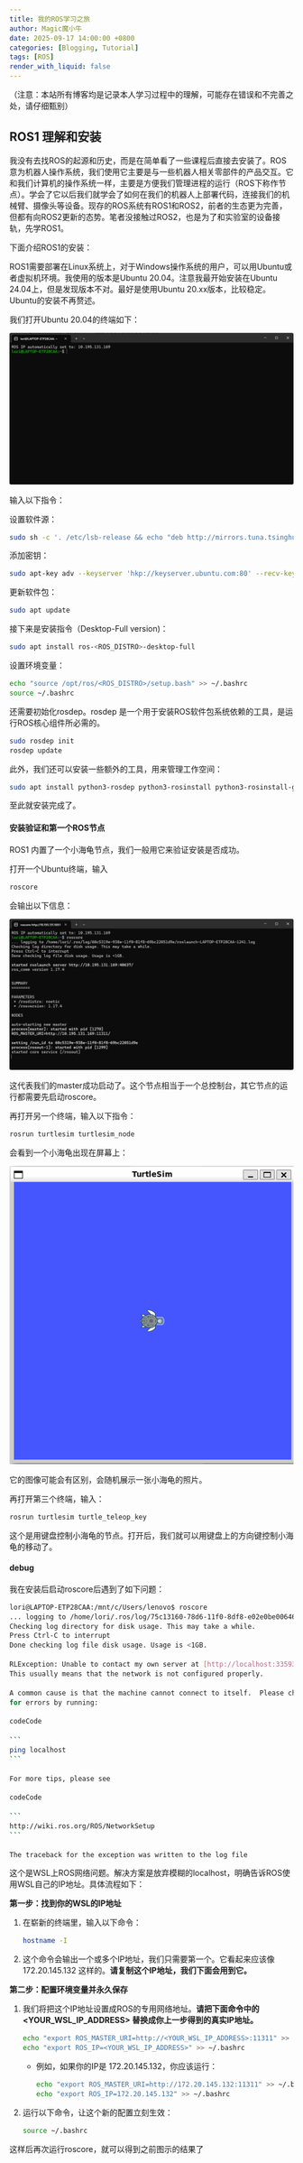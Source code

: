 ```yaml
---
title: 我的ROS学习之旅
author: Magic魔小牛
date: 2025-09-17 14:00:00 +0800
categories: [Blogging, Tutorial]
tags: [ROS]
render_with_liquid: false
---
```


（注意：本站所有博客均是记录本人学习过程中的理解，可能存在错误和不完善之处，请仔细甄别）

## ROS1 理解和安装

我没有去找ROS的起源和历史，而是在简单看了一些课程后直接去安装了。ROS意为机器人操作系统，我们使用它主要是与一些机器人相关零部件的产品交互。它和我们计算机的操作系统一样，主要是方便我们管理进程的运行（ROS下称作节点）。学会了它以后我们就学会了如何在我们的机器人上部署代码，连接我们的机械臂、摄像头等设备。现存的ROS系统有ROS1和ROS2，前者的生态更为完善，但都有向ROS2更新的态势。笔者没接触过ROS2，也是为了和实验室的设备接轨，先学ROS1。

下面介绍ROS1的安装：

ROS1需要部署在Linux系统上，对于Windows操作系统的用户，可以用Ubuntu或者虚拟机环境。我使用的版本是Ubuntu 20.04。注意我最开始安装在Ubuntu 24.04上，但是发现版本不对。最好是使用Ubuntu 20.xx版本，比较稳定。Ubuntu的安装不再赘述。

我们打开Ubuntu 20.04的终端如下：

![ubuntu1](img\ubuntu1.png)

输入以下指令：

设置软件源：

```bash
sudo sh -c '. /etc/lsb-release && echo "deb http://mirrors.tuna.tsinghua.edu.cn/ros/ubuntu/ `lsb_release -cs` main" > /etc/apt/sources.list.d/ros-latest.list'
```

添加密钥：

```bash
sudo apt-key adv --keyserver 'hkp://keyserver.ubuntu.com:80' --recv-key C1CF6E31E6BADE8868B172B4F42ED6FBAB17C654
```

更新软件包：

```bash
sudo apt update
```

接下来是安装指令（Desktop-Full version)：

```bash
sudo apt install ros-<ROS_DISTRO>-desktop-full
```

设置环境变量：

```bash
echo "source /opt/ros/<ROS_DISTRO>/setup.bash" >> ~/.bashrc
source ~/.bashrc
```

还需要初始化rosdep。rosdep 是一个用于安装ROS软件包系统依赖的工具，是运行ROS核心组件所必需的。

```bash
sudo rosdep init
rosdep update
```

此外，我们还可以安装一些额外的工具，用来管理工作空间：

```bash
sudo apt install python3-rosdep python3-rosinstall python3-rosinstall-generator python3-wstool build-essential
```

至此就安装完成了。

#### 安装验证和第一个ROS节点

ROS1 内置了一个小海龟节点，我们一般用它来验证安装是否成功。

打开一个Ubuntu终端，输入

```bash
roscore
```

会输出以下信息：

![roscore](img\roscore.png)

这代表我们的master成功启动了。这个节点相当于一个总控制台，其它节点的运行都需要先启动roscore。

再打开另一个终端，输入以下指令：

```bash
rosrun turtlesim turtlesim_node
```

会看到一个小海龟出现在屏幕上：

![turtle](img\turtle.png)

它的图像可能会有区别，会随机展示一张小海龟的照片。

再打开第三个终端，输入：

```bash
rosrun turtlesim turtle_teleop_key
```

这个是用键盘控制小海龟的节点。打开后，我们就可以用键盘上的方向键控制小海龟的移动了。

#### debug

我在安装后启动roscore后遇到了如下问题：

~~~bash
lori@LAPTOP-ETP28CAA:/mnt/c/Users/lenovo$ roscore
... logging to /home/lori/.ros/log/75c13160-78d6-11f0-8df8-e02e0be00646/roslaunch-LAPTOP-ETP28CAA-43.log
Checking log directory for disk usage. This may take a while.
Press Ctrl-C to interrupt
Done checking log file disk usage. Usage is <1GB.

RLException: Unable to contact my own server at [http://localhost:33593/].
This usually means that the network is not configured properly.

A common cause is that the machine cannot connect to itself.  Please check
for errors by running:

codeCode

```
ping localhost
```

For more tips, please see

codeCode

```
http://wiki.ros.org/ROS/NetworkSetup
```

The traceback for the exception was written to the log file
~~~

这个是WSL上ROS网络问题。解决方案是放弃模糊的localhost，明确告诉ROS使用WSL自己的IP地址。具体流程如下：

**第一步：找到你的WSL的IP地址**

1. 在崭新的终端里，输入以下命令：

   ```bash
   hostname -I
   ```

2. 这个命令会输出一个或多个IP地址，我们只需要第一个。它看起来应该像 172.20.145.132 这样的。**请复制这个IP地址，我们下面会用到它。**

**第二步：配置环境变量并永久保存**

1. 我们将把这个IP地址设置成ROS的专用网络地址。**请把下面命令中的 <YOUR_WSL_IP_ADDRESS> 替换成你上一步得到的真实IP地址。**

   ```bash
   echo "export ROS_MASTER_URI=http://<YOUR_WSL_IP_ADDRESS>:11311" >> ~/.bashrc
   echo "export ROS_IP=<YOUR_WSL_IP_ADDRESS>" >> ~/.bashrc
   ```

   - 例如，如果你的IP是 172.20.145.132，你应该运行：

     ```bash
     echo "export ROS_MASTER_URI=http://172.20.145.132:11311" >> ~/.bashrc
     echo "export ROS_IP=172.20.145.132" >> ~/.bashrc
     ```

2. 运行以下命令，让这个新的配置立刻生效：

   ```bash
   source ~/.bashrc
   ```

这样后再次运行roscore，就可以得到之前图示的结果了
